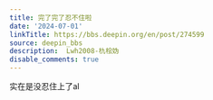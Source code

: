 ```yaml
---
title: 完了完了忍不住啦
date: '2024-07-01'
linkTitle: https://bbs.deepin.org/en/post/274599
source: deepin_bbs
description:  Lwh2008-朹桧妫 
disable_comments: true
---
```

实在是没忍住上了al

